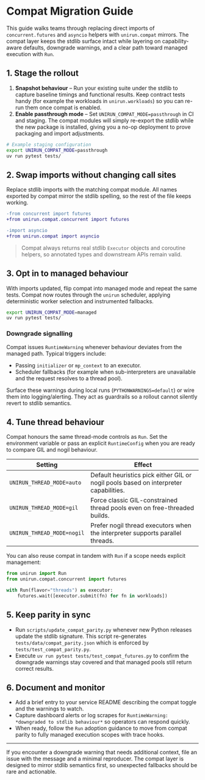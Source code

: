 # Compat Migration Guide

This guide walks teams through replacing direct imports of `concurrent.futures`
and `asyncio` helpers with `unirun.compat` mirrors. The compat layer keeps the
stdlib surface intact while layering on capability-aware defaults, downgrade
warnings, and a clear path toward managed execution with `Run`.

## 1. Stage the rollout

1. **Snapshot behaviour** – Run your existing suite under the stdlib to capture
   baseline timings and functional results. Keep contract tests handy (for
   example the workloads in `unirun.workloads`) so you can re-run them once
   compat is enabled.
2. **Enable passthrough mode** – Set `UNIRUN_COMPAT_MODE=passthrough` in CI and
   staging. The compat modules will simply re-export the stdlib while the new
   package is installed, giving you a no-op deployment to prove packaging and
   import adjustments.

```bash
# Example staging configuration
export UNIRUN_COMPAT_MODE=passthrough
uv run pytest tests/
```

## 2. Swap imports without changing call sites

Replace stdlib imports with the matching compat module. All names exported by
compat mirror the stdlib spelling, so the rest of the file keeps working.

```diff
-from concurrent import futures
+from unirun.compat.concurrent import futures

-import asyncio
+from unirun.compat import asyncio
```

> Compat always returns real stdlib `Executor` objects and coroutine helpers, so
> annotated types and downstream APIs remain valid.

## 3. Opt in to managed behaviour

With imports updated, flip compat into managed mode and repeat the same tests.
Compat now routes through the `unirun` scheduler, applying deterministic worker
selection and instrumented fallbacks.

```bash
export UNIRUN_COMPAT_MODE=managed
uv run pytest tests/
```

### Downgrade signalling

Compat issues `RuntimeWarning` whenever behaviour deviates from the managed
path. Typical triggers include:

- Passing `initializer` or `mp_context` to an executor.
- Scheduler fallbacks (for example when sub-interpreters are unavailable and the
  request resolves to a thread pool).

Surface these warnings during local runs (`PYTHONWARNINGS=default`) or wire them
into logging/alerting. They act as guardrails so a rollout cannot silently
revert to stdlib semantics.

## 4. Tune thread behaviour

Compat honours the same thread-mode controls as `Run`. Set the environment
variable or pass an explicit `RuntimeConfig` when you are ready to compare GIL
and nogil behaviour.

| Setting | Effect |
| --- | --- |
| `UNIRUN_THREAD_MODE=auto` | Default heuristics pick either GIL or nogil pools based on interpreter capabilities. |
| `UNIRUN_THREAD_MODE=gil` | Force classic GIL-constrained thread pools even on free-threaded builds. |
| `UNIRUN_THREAD_MODE=nogil` | Prefer nogil thread executors when the interpreter supports parallel threads. |

You can also reuse compat in tandem with `Run` if a scope needs explicit
management:

```python
from unirun import Run
from unirun.compat.concurrent import futures

with Run(flavor="threads") as executor:
    futures.wait([executor.submit(fn) for fn in workloads])
```

## 5. Keep parity in sync

- Run `scripts/update_compat_parity.py` whenever new Python releases update the
  stdlib signature. This script re-generates `tests/data/compat_parity.json`
  which is enforced by `tests/test_compat_parity.py`.
- Execute `uv run pytest tests/test_compat_futures.py` to confirm the downgrade
  warnings stay covered and that managed pools still return correct results.

## 6. Document and monitor

- Add a brief entry to your service README describing the compat toggle and the
  warnings to watch.
- Capture dashboard alerts or log scrapes for `RuntimeWarning: *downgraded to
  stdlib behaviour*` so operators can respond quickly.
- When ready, follow the `Run` adoption guidance to move from compat parity to
  fully managed execution scopes with trace hooks.

---

If you encounter a downgrade warning that needs additional context, file an
issue with the message and a minimal reproducer. The compat layer is designed to
mirror stdlib semantics first, so unexpected fallbacks should be rare and
actionable.
